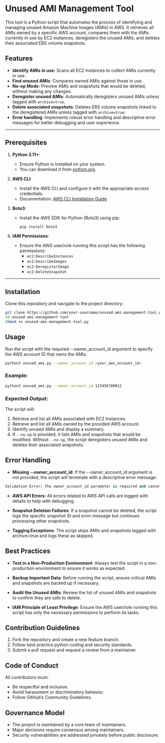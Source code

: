 # Unused AMI Management Tool

This tool is a Python script that automates the process of identifying and managing unused Amazon Machine Images (AMIs) in AWS. It retrieves all AMIs owned by a specific AWS account, compares them with the AMIs currently in use by EC2 instances, deregisters the unused AMIs, and deletes their associated EBS volume snapshots.

## Features

- **Identify AMIs in use**: Scans all EC2 instances to collect AMIs currently in use.
- **Find unused AMIs**: Compares owned AMIs against those in use.
- **No-op Mode**: Preview AMIs and snapshots that would be deleted, without making any changes.
- **Deregister unused AMIs**: Automatically deregisters unused AMIs unless tagged with `archive=true`.
- **Delete associated snapshots**: Deletes EBS volume snapshots linked to the deregistered AMIs unless tagged with `archive=true`.
- **Error handling**: Implements robust error handling and descriptive error messages for better debugging and user experience.

---

## Prerequisites

1. **Python 3.11+**:
   - Ensure Python is installed on your system.
   - You can download it from [python.org](https://www.python.org/downloads/).

2. **AWS CLI**:
   - Install the AWS CLI and configure it with the appropriate access credentials.
   - Documentation: [AWS CLI Installation Guide](https://docs.aws.amazon.com/cli/latest/userguide/install-cliv2.html)

3. **Boto3**:
   - Install the AWS SDK for Python (Boto3) using pip:
     ```bash
     pip install boto3
     ```

4. **IAM Permissions**:
   - Ensure the AWS user/role running this script has the following permissions:
     - `ec2:DescribeInstances`
     - `ec2:DescribeImages`
     - `ec2:DeregisterImage`
     - `ec2:DeleteSnapshot`

---

## Installation

Clone this repository and navigate to the project directory:
```bash
git clone https://github.com/your-username/unused-ami-management-tool.git
cd unused-ami-management-tool
chmod +x unused-ami-management-tool.py
```

## Usage

Run the script with the required --owner_account_id argument to specify the AWS account ID that owns the AMIs:
```bash
python3 unused_ami.py --owner_account_id <your_aws_account_id>
```

### Example:
```bash
python3 unused_ami.py --owner_account_id 123456789012
```

### Expected Output:
The script will:

1. Retrieve and list all AMIs associated with EC2 instances.
2. Retrieve and list all AMIs owned by the provided AWS account.
3. Identify unused AMIs and display a summary.
4. If `--no-op` is provided, it lists AMIs and snapshots that would be modified. Without `--no-op`, the script deregisters unused AMIs and deletes their associated snapshots.

## Error Handling
- **Missing --owner_account_id**: If the --owner_account_id argument is not provided, the script will terminate with a descriptive error message:

```python
Validation Error: The owner_account_id parameter is required and cannot be None.
```
- **AWS API Errors**: All errors related to AWS API calls are logged with details to help with debugging.

- **Snapshot Deletion Failures**: If a snapshot cannot be deleted, the script logs the specific snapshot ID and error message but continues processing other snapshots.

- **Tagging Exceptions**: The script skips AMIs and snapshots tagged with archive=true and logs these as skipped.

## Best Practices
- **Test in a Non-Production Environment**: Always test the script in a non-production environment to ensure it works as expected.

- **Backup Important Data**: Before running the script, ensure critical AMIs and snapshots are backed up if necessary.

- **Audit the Unused AMIs**: Review the list of unused AMIs and snapshots to confirm they are safe to delete.

- **IAM Principle of Least Privilege**: Ensure the AWS user/role running this script has only the necessary permissions to perform its tasks.

## Contribution Guidelines
1. Fork the repository and create a new feature branch.
2. Follow best practice python coding and security standards.
3. Submit a pull request and request a review from a maintainer.

## Code of Conduct
All contributors must:
- Be respectful and inclusive.
- Avoid harassment or discriminatory behavior.
- Follow GitHub’s Community Guidelines.

## Governance Model
- The project is maintained by a core team of maintainers.
- Major decisions require consensus among maintainers.
- Security vulnerabilities are addressed privately before public disclosure.